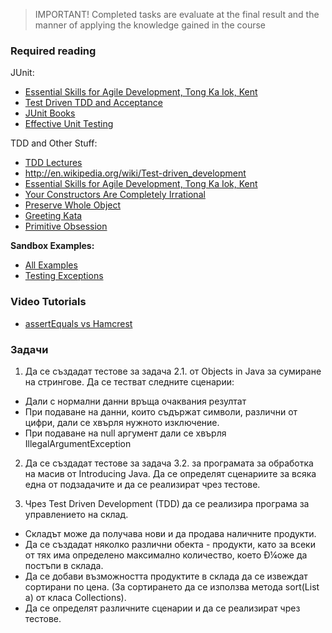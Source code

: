 > IMPORTANT! Completed tasks are evaluate at the final result and the manner of applying the knowledge gained in the  course 

### Required reading  
JUnit: 
   * [Essential Skills for Agile Development, Tong Ka Iok, Kent](https://drive.google.com/file/d/0B9XARH7wTEN4MTB6WjVoNWdiMEk/view?usp=sharing)  
   * [Test Driven TDD and Acceptance](https://drive.google.com/a/clouway.com/file/d/0B9XARH7wTEN4Vm9UVGF5R29UdXM/view?usp=drivesdk)  
   * [JUnit Books](https://drive.google.com/folderview?id=0B9XARH7wTEN4YXVfUjBLenI0Nlk&usp=sharing)  
   * [Effective Unit Testing](https://drive.google.com/file/d/0B9XARH7wTEN4aDluMkFPeHFMM1k/view?usp=sharing)  

TDD and Other Stuff:  
  * [TDD Lectures](http://jbrains.usefedora.com/courses/wbitdd-01/lectures/133270)  
  * http://en.wikipedia.org/wiki/Test-driven_development  
  * [Essential Skills for Agile Development, Tong Ka Iok, Kent](https://drive.google.com/file/d/0B9XARH7wTEN4MTB6WjVoNWdiMEk/view?usp=sharing)  
  * [Your Constructors Are Completely Irrational](http://blog.thecodewhisperer.com/2015/03/23/your-constructors-are-completely-irrational/)
  * [Preserve Whole Object](http://refactoring.com/catalog/preserveWholeObject.html)  
  * [Greeting Kata](https://github.com/testdouble/contributing-tests/wiki/Greeting-Kata)  
  * [Primitive Obsession](http://www.jamesshore.com/Blog/PrimitiveObsession.html)  

**Sandbox Examples:** 
  * [All Examples](https://github.com/mgenov/sandbox)  
  * [Testing Exceptions](https://github.com/mgenov/sandbox/tree/master/src/com/clouway/sandbox/exceptions)  

### Video Tutorials
 * [assertEquals vs Hamcrest](https://drive.google.com/open?id=0B9XARH7wTEN4RkhWdzRGUmtFS2s)  

### Задачи

1. Да се създадат тестове за задача 2.1. от Objects in Java за сумиране на стрингове. Да се тестват следните сценарии: 
 
  * Дали с нормални данни връща очаквания резултат
  * При подаване на данни, които съдържат символи, различни от цифри, дали се хвърля нужното изключение.
  * При подаване на null аргумент дали се хвърля IllegalArgumentException

2. Да се създадат тестове за задача 3.2. за програмата за обработка на масив от Introducing Java. Да се определят сценариите за всяка една от подзадачите и да се реализират чрез тестове.

3. Чрез Test Driven Development (TDD) да се реализира програма за управлението на склад.

  * Складът може да получава нови и да продава наличните продукти.
  * Да се създадат няколко различни обекта - продукти, като за всеки от тях има определено максимално количество, което Ð¼оже да постъпи в склада.
  * Да се добави възможността продуктите в склада да се извеждат сортирани по цена. (За сортирането да се използва метода sort(List<T> a) от класа Collections).
  * Да се определят различните сценарии и да се реализират чрез тестове.
